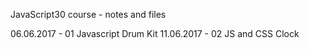 JavaScript30 course - notes and files 

06.06.2017 - 01 Javascript Drum Kit
11.06.2017 - 02 JS and CSS Clock